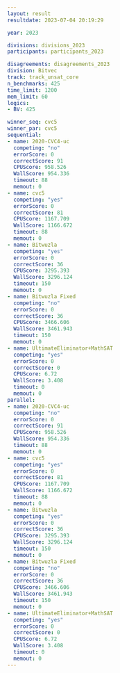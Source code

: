 ```yaml
---
layout: result
resultdate: 2023-07-04 20:19:29

year: 2023

divisions: divisions_2023
participants: participants_2023

disagreements: disagreements_2023
division: Bitvec
track: track_unsat_core
n_benchmarks: 425
time_limit: 1200
mem_limit: 60
logics:
- BV: 425

winner_seq: cvc5
winner_par: cvc5
sequential:
- name: 2020-CVC4-uc
  competing: "no"
  errorScore: 0
  correctScore: 91
  CPUScore: 958.526
  WallScore: 954.336
  timeout: 88
  memout: 0
- name: cvc5
  competing: "yes"
  errorScore: 0
  correctScore: 81
  CPUScore: 1167.709
  WallScore: 1166.672
  timeout: 88
  memout: 0
- name: Bitwuzla
  competing: "yes"
  errorScore: 0
  correctScore: 36
  CPUScore: 3295.393
  WallScore: 3296.124
  timeout: 150
  memout: 0
- name: Bitwuzla Fixed
  competing: "no"
  errorScore: 0
  correctScore: 36
  CPUScore: 3466.606
  WallScore: 3461.943
  timeout: 150
  memout: 0
- name: UltimateEliminator+MathSAT
  competing: "yes"
  errorScore: 0
  correctScore: 0
  CPUScore: 6.72
  WallScore: 3.408
  timeout: 0
  memout: 0
parallel:
- name: 2020-CVC4-uc
  competing: "no"
  errorScore: 0
  correctScore: 91
  CPUScore: 958.526
  WallScore: 954.336
  timeout: 88
  memout: 0
- name: cvc5
  competing: "yes"
  errorScore: 0
  correctScore: 81
  CPUScore: 1167.709
  WallScore: 1166.672
  timeout: 88
  memout: 0
- name: Bitwuzla
  competing: "yes"
  errorScore: 0
  correctScore: 36
  CPUScore: 3295.393
  WallScore: 3296.124
  timeout: 150
  memout: 0
- name: Bitwuzla Fixed
  competing: "no"
  errorScore: 0
  correctScore: 36
  CPUScore: 3466.606
  WallScore: 3461.943
  timeout: 150
  memout: 0
- name: UltimateEliminator+MathSAT
  competing: "yes"
  errorScore: 0
  correctScore: 0
  CPUScore: 6.72
  WallScore: 3.408
  timeout: 0
  memout: 0
---
```

